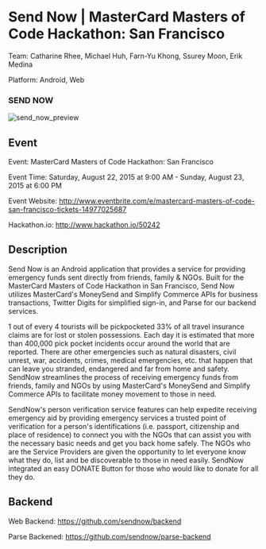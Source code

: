 Send Now | MasterCard Masters of Code Hackathon: San Francisco
==============================================================

Team: Catharine Rhee, Michael Huh, Farn-Yu Khong, Ssurey Moon, Erik Medina

Platform: Android, Web

### SEND NOW
![send_now_preview](https://cloud.githubusercontent.com/assets/1645482/12570662/9a4e874c-c38e-11e5-95ff-948b3712f585.gif)

## Event

Event: MasterCard Masters of Code Hackathon: San Francisco

Event Time: Saturday, August 22, 2015 at 9:00 AM - Sunday, August 23, 2015 at 6:00 PM

Event Website: http://www.eventbrite.com/e/mastercard-masters-of-code-san-francisco-tickets-14977025687

Hackathon.io: http://www.hackathon.io/50242

## Description

Send Now is an Android application that provides a service for providing emergency funds sent directly from friends, family & NGOs. Built for the MasterCard Masters of Code Hackathon in San Francisco, Send Now utilizes MasterCard's MoneySend and Simplify Commerce APIs for business transactions, Twitter Digits for simplified sign-in, and Parse for our backend services.

1 out of every 4 tourists will be pickpocketed 33% of all travel insurance claims are for lost or stolen possessions. Each day it is estimated that more than 400,000 pick pocket incidents occur around the world that are reported. There are other emergencies such as natural disasters, civil unrest, war, accidents, crimes, medical emergencies, etc. that happen that can leave you stranded, endangered and far from home and safety. SendNow streamlines the process of receiving emergency funds from friends, family and NGOs by using MasterCard's MoneySend and Simplify Commerce APIs to facilitate money movement to those in need. 

SendNow's person verification service features can help expedite receiving emergency aid by providing emergency services a trusted point of verification for a person's identifications (i.e. passport, citizenship and place of residence) to connect you with the NGOs that can assist you with the necessary basic needs and get you back home safely. The NGOs who are the Service Providers are given the opportunity to let everyone know what they do, list and be discoverable to those in need easily. SendNow integrated an easy DONATE Button for those who would like to donate for all they do.

## Backend

Web Backend: https://github.com/sendnow/backend

Parse Backened: https://github.com/sendnow/parse-backend
